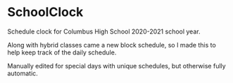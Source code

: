 # SchoolClock

Schedule clock for Columbus High School 2020-2021 school year.

Along with hybrid classes came a new block schedule, so I made this to help keep track of the daily schedule.

Manually edited for special days with unique schedules, but otherwise fully automatic.
